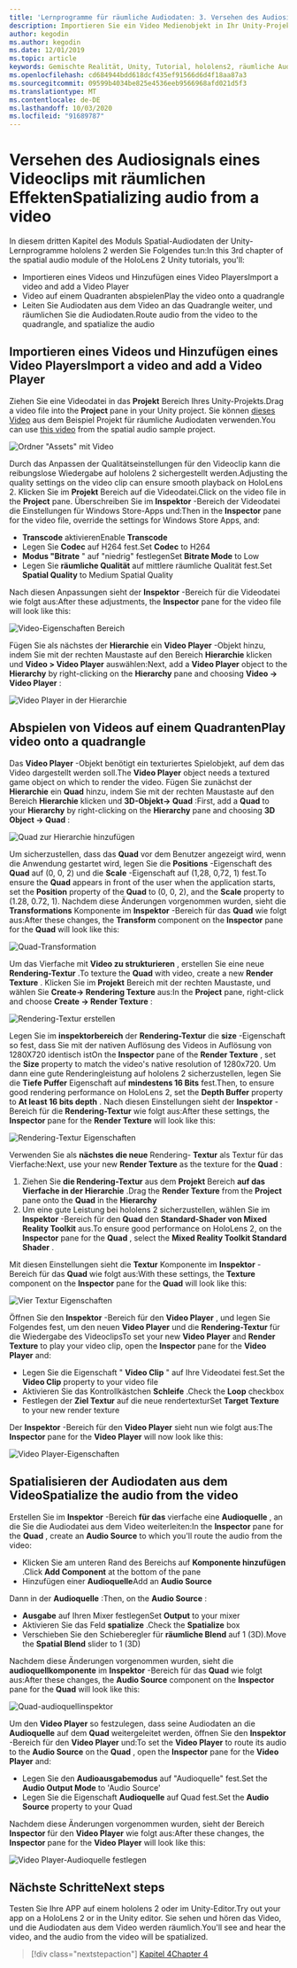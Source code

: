 ```yaml
---
title: 'Lernprogramme für räumliche Audiodaten: 3. Versehen des Audiosignals eines Videoclips mit räumlichen Effekten'
description: Importieren Sie ein Video Medienobjekt in Ihr Unity-Projekt, und räumlichen Sie die Audiodaten aus dem Video.
author: kegodin
ms.author: kegodin
ms.date: 12/01/2019
ms.topic: article
keywords: Gemischte Realität, Unity, Tutorial, hololens2, räumliche Audiodaten
ms.openlocfilehash: cd684944bdd618dcf435ef91566d6d4f18aa87a3
ms.sourcegitcommit: 09599b4034be825e4536eeb9566968afd021d5f3
ms.translationtype: MT
ms.contentlocale: de-DE
ms.lasthandoff: 10/03/2020
ms.locfileid: "91689787"
---
```

# <a name="spatializing-audio-from-a-video"></a><span data-ttu-id="e22dc-105">Versehen des Audiosignals eines Videoclips mit räumlichen Effekten</span><span class="sxs-lookup"><span data-stu-id="e22dc-105">Spatializing audio from a video</span></span>
<span data-ttu-id="e22dc-106">In diesem dritten Kapitel des Moduls Spatial-Audiodaten der Unity-Lernprogramme hololens 2 werden Sie Folgendes tun:</span><span class="sxs-lookup"><span data-stu-id="e22dc-106">In this 3rd chapter of the spatial audio module of the HoloLens 2 Unity tutorials, you'll:</span></span>
* <span data-ttu-id="e22dc-107">Importieren eines Videos und Hinzufügen eines Video Players</span><span class="sxs-lookup"><span data-stu-id="e22dc-107">Import a video and add a Video Player</span></span>
* <span data-ttu-id="e22dc-108">Video auf einem Quadranten abspielen</span><span class="sxs-lookup"><span data-stu-id="e22dc-108">Play the video onto a quadrangle</span></span>
* <span data-ttu-id="e22dc-109">Leiten Sie Audiodaten aus dem Video an das Quadrangle weiter, und räumlichen Sie die Audiodaten.</span><span class="sxs-lookup"><span data-stu-id="e22dc-109">Route audio from the video to the quadrangle, and spatialize the audio</span></span>

## <a name="import-a-video-and-add-a-video-player"></a><span data-ttu-id="e22dc-110">Importieren eines Videos und Hinzufügen eines Video Players</span><span class="sxs-lookup"><span data-stu-id="e22dc-110">Import a video and add a Video Player</span></span>

<span data-ttu-id="e22dc-111">Ziehen Sie eine Videodatei in das **Projekt** Bereich Ihres Unity-Projekts.</span><span class="sxs-lookup"><span data-stu-id="e22dc-111">Drag a video file into the **Project** pane in your Unity project.</span></span> <span data-ttu-id="e22dc-112">Sie können [dieses Video](https://github.com/microsoft/spatialaudio-unity/blob/develop/Samples/MicrosoftSpatializerSample/Assets/Microsoft%20HoloLens%20-%20Spatial%20Sound-PTPvx7mDon4.mp4?raw=true) aus dem Beispiel Projekt für räumliche Audiodaten verwenden.</span><span class="sxs-lookup"><span data-stu-id="e22dc-112">You can use [this video](https://github.com/microsoft/spatialaudio-unity/blob/develop/Samples/MicrosoftSpatializerSample/Assets/Microsoft%20HoloLens%20-%20Spatial%20Sound-PTPvx7mDon4.mp4?raw=true) from the spatial audio sample project.</span></span>

![Ordner "Assets" mit Video](images/spatial-audio/assets-folder-with-video.png)

<span data-ttu-id="e22dc-114">Durch das Anpassen der Qualitätseinstellungen für den Videoclip kann die reibungslose Wiedergabe auf hololens 2 sichergestellt werden.</span><span class="sxs-lookup"><span data-stu-id="e22dc-114">Adjusting the quality settings on the video clip can ensure smooth playback on HoloLens 2.</span></span> <span data-ttu-id="e22dc-115">Klicken Sie im **Projekt** Bereich auf die Videodatei.</span><span class="sxs-lookup"><span data-stu-id="e22dc-115">Click on the video file in the **Project** pane.</span></span> <span data-ttu-id="e22dc-116">Überschreiben Sie im **Inspektor** -Bereich der Videodatei die Einstellungen für Windows Store-Apps und:</span><span class="sxs-lookup"><span data-stu-id="e22dc-116">Then in the **Inspector** pane for the video file, override the settings for Windows Store Apps, and:</span></span>
* <span data-ttu-id="e22dc-117">**Transcode** aktivieren</span><span class="sxs-lookup"><span data-stu-id="e22dc-117">Enable **Transcode**</span></span>
* <span data-ttu-id="e22dc-118">Legen Sie **Codec** auf H264 fest.</span><span class="sxs-lookup"><span data-stu-id="e22dc-118">Set **Codec** to H264</span></span>
* <span data-ttu-id="e22dc-119">**Modus "Bitrate** " auf "niedrig" festlegen</span><span class="sxs-lookup"><span data-stu-id="e22dc-119">Set **Bitrate Mode** to Low</span></span>
* <span data-ttu-id="e22dc-120">Legen Sie **räumliche Qualität** auf mittlere räumliche Qualität fest.</span><span class="sxs-lookup"><span data-stu-id="e22dc-120">Set **Spatial Quality** to Medium Spatial Quality</span></span>

<span data-ttu-id="e22dc-121">Nach diesen Anpassungen sieht der **Inspektor** -Bereich für die Videodatei wie folgt aus:</span><span class="sxs-lookup"><span data-stu-id="e22dc-121">After these adjustments, the **Inspector** pane for the video file will look like this:</span></span>

![Video-Eigenschaften Bereich](images/spatial-audio/video-property-pane.png)

<span data-ttu-id="e22dc-123">Fügen Sie als nächstes der **Hierarchie** ein **Video Player** -Objekt hinzu, indem Sie mit der rechten Maustaste auf den Bereich **Hierarchie** klicken und **Video > Video Player** auswählen:</span><span class="sxs-lookup"><span data-stu-id="e22dc-123">Next, add a **Video Player** object to the **Hierarchy** by right-clicking on the **Hierarchy** pane and choosing **Video -> Video Player** :</span></span>

![Video Player in der Hierarchie](images/spatial-audio/video-player-in-hierarchy.png)

## <a name="play-video-onto-a-quadrangle"></a><span data-ttu-id="e22dc-125">Abspielen von Videos auf einem Quadranten</span><span class="sxs-lookup"><span data-stu-id="e22dc-125">Play video onto a quadrangle</span></span>
<span data-ttu-id="e22dc-126">Das **Video Player** -Objekt benötigt ein texturiertes Spielobjekt, auf dem das Video dargestellt werden soll.</span><span class="sxs-lookup"><span data-stu-id="e22dc-126">The **Video Player** object needs a textured game object on which to render the video.</span></span> <span data-ttu-id="e22dc-127">Fügen Sie zunächst der **Hierarchie** ein **Quad** hinzu, indem Sie mit der rechten Maustaste auf den Bereich **Hierarchie** klicken und **3D-Objekt-> Quad** :</span><span class="sxs-lookup"><span data-stu-id="e22dc-127">First, add a **Quad** to your **Hierarchy** by right-clicking on the **Hierarchy** pane and choosing **3D Object -> Quad** :</span></span>

![Quad zur Hierarchie hinzufügen](images/spatial-audio/add-quad-to-hierarchy.png)

<span data-ttu-id="e22dc-129">Um sicherzustellen, dass das **Quad** vor dem Benutzer angezeigt wird, wenn die Anwendung gestartet wird, legen Sie die **Positions** -Eigenschaft des **Quad** auf (0, 0, 2) und die **Scale** -Eigenschaft auf (1,28, 0,72, 1) fest.</span><span class="sxs-lookup"><span data-stu-id="e22dc-129">To ensure the **Quad** appears in front of the user when the application starts, set the **Position** property of the **Quad** to (0, 0, 2), and the **Scale** property to (1.28, 0.72, 1).</span></span> <span data-ttu-id="e22dc-130">Nachdem diese Änderungen vorgenommen wurden, sieht die **Transformations** Komponente im **Inspektor** -Bereich für das **Quad** wie folgt aus:</span><span class="sxs-lookup"><span data-stu-id="e22dc-130">After these changes, the **Transform** component on the **Inspector** pane for the **Quad** will look like this:</span></span>

![Quad-Transformation](images/spatial-audio/quad-transform.png)

<span data-ttu-id="e22dc-132">Um das Vierfache mit **Video zu strukturieren** , erstellen Sie eine neue **Rendering-Textur** .</span><span class="sxs-lookup"><span data-stu-id="e22dc-132">To texture the **Quad** with video, create a new **Render Texture** .</span></span> <span data-ttu-id="e22dc-133">Klicken Sie im **Projekt** Bereich mit der rechten Maustaste, und wählen Sie **Create-> Rendering Texture** aus:</span><span class="sxs-lookup"><span data-stu-id="e22dc-133">In the **Project** pane, right-click and choose **Create -> Render Texture** :</span></span>

![Rendering-Textur erstellen](images/spatial-audio/create-render-texture.png)

<span data-ttu-id="e22dc-135">Legen Sie im **inspektorbereich** der **Rendering-Textur** die **size** -Eigenschaft so fest, dass Sie mit der nativen Auflösung des Videos in Auflösung von 1280X720 identisch ist</span><span class="sxs-lookup"><span data-stu-id="e22dc-135">On the **Inspector** pane of the **Render Texture** , set the **Size** property to match the video's native resolution of 1280x720.</span></span> <span data-ttu-id="e22dc-136">Um dann eine gute Renderingleistung auf hololens 2 sicherzustellen, legen Sie die **Tiefe Puffer** Eigenschaft auf **mindestens 16 Bits** fest.</span><span class="sxs-lookup"><span data-stu-id="e22dc-136">Then, to ensure good rendering performance on HoloLens 2, set the **Depth Buffer** property to **At least 16 bits depth** .</span></span> <span data-ttu-id="e22dc-137">Nach diesen Einstellungen sieht der **Inspektor** -Bereich für die **Rendering-Textur** wie folgt aus:</span><span class="sxs-lookup"><span data-stu-id="e22dc-137">After these settings, the **Inspector** pane for the **Render Texture** will look like this:</span></span>

![Rendering-Textur Eigenschaften](images/spatial-audio/render-texture-properties.png)

<span data-ttu-id="e22dc-139">Verwenden Sie als **nächstes die neue** Rendering- **Textur** als Textur für das Vierfache:</span><span class="sxs-lookup"><span data-stu-id="e22dc-139">Next, use your new **Render Texture** as the texture for the **Quad** :</span></span>
1. <span data-ttu-id="e22dc-140">Ziehen Sie **die Rendering-Textur** aus dem **Projekt** Bereich **auf das Vierfache in der** **Hierarchie** .</span><span class="sxs-lookup"><span data-stu-id="e22dc-140">Drag the **Render Texture** from the **Project** pane onto the **Quad** in the **Hierarchy**</span></span>
2. <span data-ttu-id="e22dc-141">Um eine gute Leistung bei hololens 2 sicherzustellen, wählen Sie im **Inspektor** -Bereich für den **Quad** den **Standard-Shader von Mixed Reality Toolkit** aus.</span><span class="sxs-lookup"><span data-stu-id="e22dc-141">To ensure good performance on HoloLens 2, on the **Inspector** pane for the **Quad** , select the **Mixed Reality Toolkit Standard Shader** .</span></span>

<span data-ttu-id="e22dc-142">Mit diesen Einstellungen sieht die **Textur** Komponente im **Inspektor** -Bereich für das **Quad** wie folgt aus:</span><span class="sxs-lookup"><span data-stu-id="e22dc-142">With these settings, the **Texture** component on the **Inspector** pane for the **Quad** will look like this:</span></span>

![Vier Textur Eigenschaften](images/spatial-audio/quad-texture-properties.png)

<span data-ttu-id="e22dc-144">Öffnen Sie den **Inspektor** -Bereich für den **Video Player** , und legen Sie Folgendes fest, um den neuen **Video Player** und die **Rendering-Textur** für die Wiedergabe des Videoclips</span><span class="sxs-lookup"><span data-stu-id="e22dc-144">To set your new **Video Player** and **Render Texture** to play your video clip, open the **Inspector** pane for the **Video Player** and:</span></span>
* <span data-ttu-id="e22dc-145">Legen Sie die Eigenschaft " **Video Clip** " auf Ihre Videodatei fest.</span><span class="sxs-lookup"><span data-stu-id="e22dc-145">Set the **Video Clip** property to your video file</span></span>
* <span data-ttu-id="e22dc-146">Aktivieren Sie das Kontrollkästchen **Schleife** .</span><span class="sxs-lookup"><span data-stu-id="e22dc-146">Check the **Loop** checkbox</span></span>
* <span data-ttu-id="e22dc-147">Festlegen der **Ziel Textur** auf die neue rendertextur</span><span class="sxs-lookup"><span data-stu-id="e22dc-147">Set **Target Texture** to your new render texture</span></span>

<span data-ttu-id="e22dc-148">Der **Inspektor** -Bereich für den **Video Player** sieht nun wie folgt aus:</span><span class="sxs-lookup"><span data-stu-id="e22dc-148">The **Inspector** pane for the **Video Player** will now look like this:</span></span>

![Video Player-Eigenschaften](images/spatial-audio/video-player-properties.png)

## <a name="spatialize-the-audio-from-the-video"></a><span data-ttu-id="e22dc-150">Spatialisieren der Audiodaten aus dem Video</span><span class="sxs-lookup"><span data-stu-id="e22dc-150">Spatialize the audio from the video</span></span>
<span data-ttu-id="e22dc-151">Erstellen Sie im **Inspektor** -Bereich **für das** vierfache eine **Audioquelle** , an die Sie die Audiodatei aus dem Video weiterleiten:</span><span class="sxs-lookup"><span data-stu-id="e22dc-151">In the **Inspector** pane for the **Quad** , create an **Audio Source** to which you'll route the audio from the video:</span></span>
* <span data-ttu-id="e22dc-152">Klicken Sie am unteren Rand des Bereichs auf **Komponente hinzufügen** .</span><span class="sxs-lookup"><span data-stu-id="e22dc-152">Click **Add Component** at the bottom of the pane</span></span>
* <span data-ttu-id="e22dc-153">Hinzufügen einer **Audioquelle**</span><span class="sxs-lookup"><span data-stu-id="e22dc-153">Add an **Audio Source**</span></span>

<span data-ttu-id="e22dc-154">Dann in der **Audioquelle** :</span><span class="sxs-lookup"><span data-stu-id="e22dc-154">Then, on the **Audio Source** :</span></span>
* <span data-ttu-id="e22dc-155">**Ausgabe** auf Ihren Mixer festlegen</span><span class="sxs-lookup"><span data-stu-id="e22dc-155">Set **Output** to your mixer</span></span>
* <span data-ttu-id="e22dc-156">Aktivieren Sie das Feld **spatialize** .</span><span class="sxs-lookup"><span data-stu-id="e22dc-156">Check the **Spatialize** box</span></span>
* <span data-ttu-id="e22dc-157">Verschieben Sie den Schieberegler für **räumliche Blend** auf 1 (3D).</span><span class="sxs-lookup"><span data-stu-id="e22dc-157">Move the **Spatial Blend** slider to 1 (3D)</span></span>

<span data-ttu-id="e22dc-158">Nachdem diese Änderungen vorgenommen wurden, sieht die **audioquellkomponente** im **Inspektor** -Bereich für das **Quad** wie folgt aus:</span><span class="sxs-lookup"><span data-stu-id="e22dc-158">After these changes, the **Audio Source** component on the **Inspector** pane for the **Quad** will look like this:</span></span>

![Quad-audioquellinspektor](images/spatial-audio/quad-audio-source-inspector.png)

<span data-ttu-id="e22dc-160">Um den **Video Player** so festzulegen, dass seine Audiodaten an die **Audioquelle** auf dem **Quad** weitergeleitet werden, öffnen Sie den **Inspektor** -Bereich für den **Video Player** und:</span><span class="sxs-lookup"><span data-stu-id="e22dc-160">To set the **Video Player** to route its audio to the **Audio Source** on the **Quad** , open the **Inspector** pane for the **Video Player** and:</span></span>
* <span data-ttu-id="e22dc-161">Legen Sie den **Audioausgabemodus** auf "Audioquelle" fest.</span><span class="sxs-lookup"><span data-stu-id="e22dc-161">Set the **Audio Output Mode** to 'Audio Source'</span></span>
* <span data-ttu-id="e22dc-162">Legen Sie die Eigenschaft **Audioquelle** auf Quad fest.</span><span class="sxs-lookup"><span data-stu-id="e22dc-162">Set the **Audio Source** property to your Quad</span></span>

<span data-ttu-id="e22dc-163">Nachdem diese Änderungen vorgenommen wurden, sieht der Bereich **Inspector** für den **Video Player** wie folgt aus:</span><span class="sxs-lookup"><span data-stu-id="e22dc-163">After these changes, the **Inspector** pane for the **Video Player** will look like this:</span></span>

![Video Player-Audioquelle festlegen](images/spatial-audio/video-player-set-audio-source.png)

## <a name="next-steps"></a><span data-ttu-id="e22dc-165">Nächste Schritte</span><span class="sxs-lookup"><span data-stu-id="e22dc-165">Next steps</span></span>
<span data-ttu-id="e22dc-166">Testen Sie Ihre APP auf einem hololens 2 oder im Unity-Editor.</span><span class="sxs-lookup"><span data-stu-id="e22dc-166">Try out your app on a HoloLens 2 or in the Unity editor.</span></span> <span data-ttu-id="e22dc-167">Sie sehen und hören das Video, und die Audiodaten aus dem Video werden räumlich.</span><span class="sxs-lookup"><span data-stu-id="e22dc-167">You'll see and hear the video, and the audio from the video will be spatialized.</span></span>

> [!div class="nextstepaction"]
> [<span data-ttu-id="e22dc-168">Kapitel 4</span><span class="sxs-lookup"><span data-stu-id="e22dc-168">Chapter 4</span></span>](unity-spatial-audio-ch4.md) 


